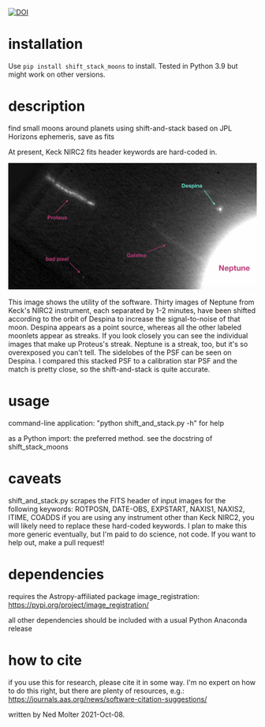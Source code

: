[![DOI](https://zenodo.org/badge/415108491.svg)](https://zenodo.org/badge/latestdoi/415108491)

# installation

Use `pip install shift_stack_moons` to install. Tested in Python 3.9 but might work on other versions.

# description
find small moons around planets using shift-and-stack based on JPL Horizons ephemeris, save as fits

At present, Keck NIRC2 fits header keywords are hard-coded in. 

![alt text](https://github.com/emolter/shift_stack_moons/blob/main/despina_pretty_picture.jpeg?raw=true)

This image shows the utility of the software. Thirty images of Neptune from Keck's NIRC2 instrument, each separated by 1-2 minutes, have been shifted according to the orbit of Despina to increase the signal-to-noise of that moon.  Despina appears as a point source, whereas all the other labeled moonlets appear as streaks. If you look closely you can see the individual images that make up Proteus's streak. Neptune is a streak, too, but it's so overexposed you can't tell. The sidelobes of the PSF can be seen on Despina. I compared this stacked PSF to a calibration star PSF and the match is pretty close, so the shift-and-stack is quite accurate.

# usage
command-line application: "python shift_and_stack.py -h" for help

as a Python import: the preferred method. see the docstring of shift\_stack\_moons

# caveats
shift_and_stack.py scrapes the FITS header of input images for the following keywords: ROTPOSN, DATE-OBS, EXPSTART, NAXIS1, NAXIS2, ITIME, COADDS
if you are using any instrument other than Keck NIRC2, you will likely need to replace these hard-coded keywords.
I plan to make this more generic eventually, but I'm paid to do science, not code. If you want to help out, make a pull request!

# dependencies
requires the Astropy-affiliated package image\_registration: https://pypi.org/project/image_registration/

all other dependencies should be included with a usual Python Anaconda release

# how to cite
if you use this for research, please cite it in some way.  I'm no expert on how to do this right, but there are plenty of resources, e.g.: https://journals.aas.org/news/software-citation-suggestions/

written by Ned Molter 2021-Oct-08.
